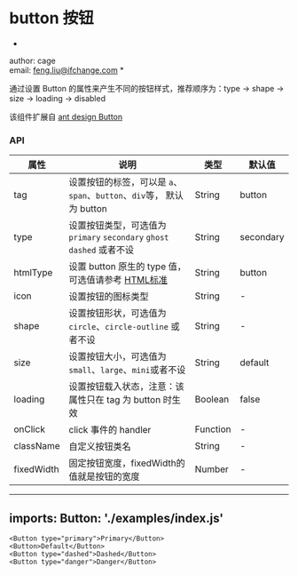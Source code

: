 # button 按钮

*
author: cage   
email: feng.liu@ifchange.com
*

通过设置 Button 的属性来产生不同的按钮样式，推荐顺序为：type -> shape -> size -> loading -> disabled

该组件扩展自 [ant design Button](https://ant.design/components/button/)

### API

属性|说明|类型|默认值
---|----|---|-----
tag | 设置按钮的标签，可以是 `a`、`span`、`button`、`div`等， 默认为 button|String|button
type|设置按钮类型，可选值为 `primary` `secondary` `ghost` `dashed` 或者不设|String|secondary
htmlType|设置 button 原生的 type 值，可选值请参考 [HTML标准](https://developer.mozilla.org/en-US/docs/Web/HTML/Element/button#attr-type)|String|button
icon|设置按钮的图标类型|String|-
shape|设置按钮形状，可选值为 `circle`、`circle-outline` 或者不设|String|-
size|设置按钮大小，可选值为 `small`、`large`、`mini`或者不设|String|default
loading|设置按钮载入状态，注意：该属性只在 tag 为 button 时生效|Boolean|false
onClick|click 事件的 handler|Function|-
className|自定义按钮类名|String|-
fixedWidth|固定按钮宽度，fixedWidth的值就是按钮的宽度|Number|-


---
imports:
  Button: './examples/index.js'
---


```render html
<Button type="primary">Primary</Button>
<Button>Default</Button>
<Button type="dashed">Dashed</Button>
<Button type="danger">Danger</Button>
```